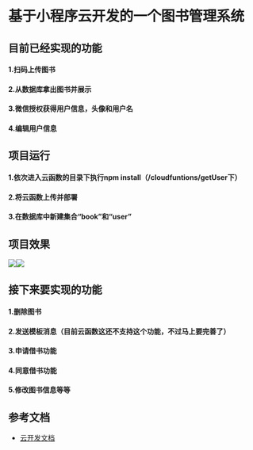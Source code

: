 # 基于小程序云开发的一个图书管理系统
## 目前已经实现的功能
#### 1.扫码上传图书
#### 2.从数据库拿出图书并展示
#### 3.微信授权获得用户信息，头像和用户名
#### 4.编辑用户信息

## 项目运行
#### 1.依次进入云函数的目录下执行npm install（/cloudfuntions/getUser下）
#### 2.将云函数上传并部署
#### 3.在数据库中新建集合“book”和“user”


## 项目效果
![](https://dn-testimage.qbox.me/Files/a9/17/a9175bb7b0f3496af9ec0fd6ada2b362bc7638a2_75236.png)![](https://dn-testimage.qbox.me/Files/5a/6f/5a6faaa0b60e5a40d355b360a3df904a6fb55f1d_29619.png)

## 接下来要实现的功能
#### 1.删除图书
#### 2.发送模板消息（目前云函数这还不支持这个功能，不过马上要完善了）
#### 3.申请借书功能
#### 4.同意借书功能
#### 5.修改图书信息等等

## 参考文档
- [云开发文档](https://developers.weixin.qq.com/miniprogram/dev/wxcloud/basis/getting-started.html)
